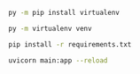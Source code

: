 ```sh
py -m pip install virtualenv
```

```sh
py -m virtualenv venv
```

```sh
pip install -r requirements.txt
```

```sh
uvicorn main:app --reload
```